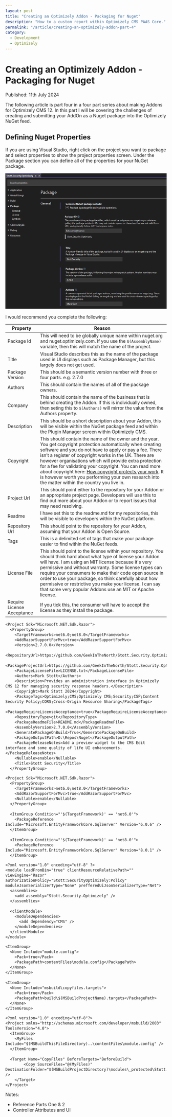 ```yaml
---
layout: post
title: "Creating an Optimizely Addon - Packaging for Nuget"
description: "How to a custom report within Optimizely CMS PAAS Core."
permalink: "/article/creating-an-optimizely-addon-part-4"
category:
  - Development
  - Optimizely
---
```


# Creating an Optimizely Addon - Packaging for Nuget

Published: 11th July 2024

The following article is part four in a four part series about making Addons for Optimizely CMS 12.  In this part I will be covering the challenges of creating and submitting your AddOn as a Nuget package into the Optimizely NuGet feed.


## Defining Nuget Properties

If you are using Visual Studio, right click on the project you want to package and select properties to show the project properties screen.  Under the Package section you can define all of the properties for your NuGet package.

![Project Properties Screen](../assets/creating-addons-project-properties.png)

I would recommend you complete the following:

| Property | Reason |
|----------|--------|
| Package Id | This will need to be globally unique name within nuget.org and nuget.optimizely.com.  If you use the `$(AssemblyName)` variable, then this will match the name of the project. |
| Title | Visual Studio describes this as the name of the package used in UI displays such as Package Manager, but this largely does not get used. |
| Package Version | This should be a semantic version number with three or four parts.  e.g. 2.7.0 |
| Authors | This should contain the names of all of the package owners. |
| Company | This should contain the name of the business that is behind creating the Addon.  If this is individually owned, then seting this to `$(Authors)` will mirror the value from the Authors property. |
| Description | This should be a short description about your Addon, this will be visible within the NuGet package feed and within the Plugin Manager screen within Optimizely CMS. |
| Copyright | This should contain the name of the owner and the year. You get copyright protection automatically when creating software and you do not have to apply or pay a fee.  There isn’t a register of copyright works in the UK.  There are however organisations which will provide extra protection for a fee for validating your copyright.  You can read more about copyright here: [How copyright protects your work](https://www.gov.uk/copyright). It is however worth you performing your own research into the matter within the country you live in. |
| Project Url | This should point either to the repository for your Addon or an appropriate project page.  Developers will use this to find out more about your Addon or to report issues that may need resolving. |
| Readme | I have set this to the readme.md for my repositories, this will be visible to developers within the NuGet platform. |
| Repository Url | This should point to the repository for your Addon, assuming that your Addon is Open Source. |
| Tags | This is a delimited set of tags that make your package easier to find within the NuGet feeds. |
| License File | This should point to the license within your repository.  You should think hard about what type of license your Addon will have.  I am using an MIT license because it's very permissive and without warranty.  Some license types can require your consumers to make their code open source in order to use your package, so think carefully about how permissive or restrictive you make your license.  I can say that some very popular Addons use an MIT or Apache license. |
| Require License Acceptance | If you tick this, the consumer will have to accept the license as they install the package. |


```
<Project Sdk="Microsoft.NET.Sdk.Razor">
  <PropertyGroup>
    <TargetFrameworks>net6.0;net8.0</TargetFrameworks>
    <AddRazorSupportForMvc>true</AddRazorSupportForMvc>
    <Version>2.7.0.0</Version>
    <RepositoryUrl>https://github.com/GeekInTheNorth/Stott.Security.Optimizely</RepositoryUrl>
    <PackageProjectUrl>https://github.com/GeekInTheNorth/Stott.Security.Optimizely</PackageProjectUrl>
    <PackageLicenseFile>LICENSE.txt</PackageLicenseFile>
    <Authors>Mark Stott</Authors>
    <Description>Provides an administration interface in Optimizely CMS 12 for managing security response headers.</Description>
    <Copyright>Mark Stott 2024</Copyright>
    <PackageTags>Optimizely;CMS;Optimizely CMS;Security;CSP;Content Security Policy;CORS;Cross-Origin Resource Sharing</PackageTags>
    <PackageRequireLicenseAcceptance>true</PackageRequireLicenseAcceptance>
    <RepositoryType>git</RepositoryType>
    <PackageReadmeFile>README.md</PackageReadmeFile>
    <AssemblyVersion>2.7.0.0</AssemblyVersion>
    <GeneratePackageOnBuild>True</GeneratePackageOnBuild>
    <PackageOutputPath>D:\Repos\Nuget</PackageOutputPath>
    <PackageReleaseNotes>Add a preview widget to the CMS Edit interface and some quality of life UI enhancements.</PackageReleaseNotes>
    <Nullable>enable</Nullable>
    <Title>Stott Security</Title>
  </PropertyGroup>
```

```
<Project Sdk="Microsoft.NET.Sdk.Razor">
  <PropertyGroup>
    <TargetFrameworks>net6.0;net8.0</TargetFrameworks>
    <AddRazorSupportForMvc>true</AddRazorSupportForMvc>
    <Nullable>enable</Nullable>
  </PropertyGroup>

  <ItemGroup Condition="'$(TargetFramework)' == 'net6.0'">
    <PackageReference Include="Microsoft.EntityFrameworkCore.SqlServer" Version="6.0.6" />
  </ItemGroup>

  <ItemGroup Condition="'$(TargetFramework)' == 'net8.0'">
    <PackageReference Include="Microsoft.EntityFrameworkCore.SqlServer" Version="8.0.1" />
  </ItemGroup>
```

```
<?xml version="1.0" encoding="utf-8" ?>
<module loadFromBin="true" clientResourceRelativePath="" viewEngine="Razor" authorizationPolicy="Stott:SecurityOptimizely:Policy" moduleJsonSerializerType="None" prefferedUiJsonSerializerType="Net">
  <assemblies>
    <add assembly="Stott.Security.Optimizely" />
  </assemblies>

  <clientModule>
    <moduleDependencies>
      <add dependency="CMS" />
    </moduleDependencies>
  </clientModule>
</module>
```

```
<ItemGroup>
  <None Include="module.config">
    <Pack>true</Pack>
    <PackagePath>contentFiles\module.config</PackagePath>
  </None>
</ItemGroup>

<ItemGroup>
  <None Include="msbuild\copyfiles.targets">
    <Pack>true</Pack>
    <PackagePath>build\$(MSBuildProjectName).targets</PackagePath>
  </None>
</ItemGroup>
```

```
<?xml version="1.0" encoding="utf-8"?>
<Project xmlns="http://schemas.microsoft.com/developer/msbuild/2003" ToolsVersion="4.0">
  <ItemGroup>
    <MyFiles Include="$(MSBuildThisFileDirectory)..\contentFiles\module.config" />
  </ItemGroup>
  
  <Target Name="CopyFiles" BeforeTargets="BeforeBuild">
        <Copy SourceFiles="@(MyFiles)" DestinationFolder="$(MSBuildProjectDirectory)\modules\_protected\Stott.Security.Optimizely\" />
    </Target>
</Project>
```

Notes:

- Reference Parts One & 2
- Controller Attributes and UI
